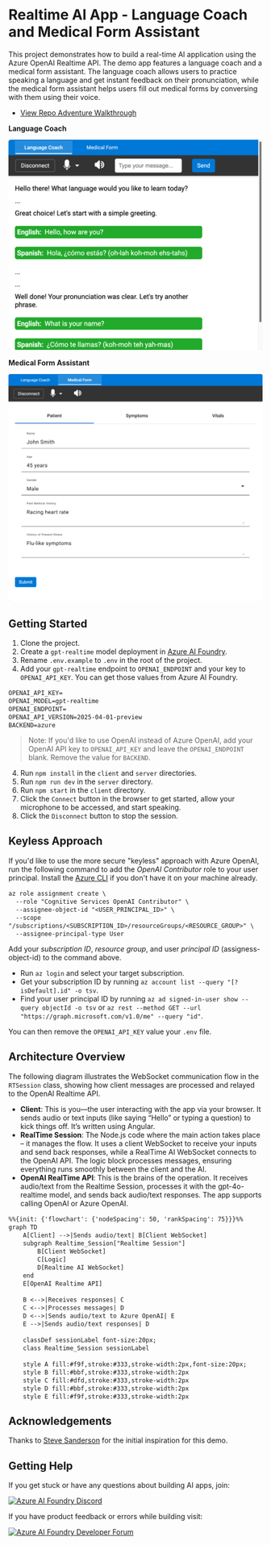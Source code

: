 # Realtime AI App - Language Coach and Medical Form Assistant

This project demonstrates how to build a real-time AI application using the Azure OpenAI Realtime API. The demo app features a language coach and a medical form assistant. The language coach allows users to practice speaking a language and get instant feedback on their pronunciation, while the medical form assistant helps users fill out medical forms by conversing with them using their voice.

- [View Repo Adventure Walkthrough](https://danwahlin.github.io/RealtimeAIApp-JS/)

**Language Coach**

![Language Coach Screenshot](images/language-coach.png)

**Medical Form Assistant**

![Medical Form Assistant Screenshot](images/medical-form.png)

## Getting Started

1. Clone the project.
2. Create a `gpt-realtime` model deployment in [Azure AI Foundry](https://ai.azure.com).
3. Rename `.env.example` to `.env` in the root of the project.
4. Add your `gpt-realtime` endpoint to `OPENAI_ENDPOINT` and your key to `OPENAI_API_KEY`. You can get those values from Azure AI Foundry.

  ```
  OPENAI_API_KEY=
  OPENAI_MODEL=gpt-realtime
  OPENAI_ENDPOINT=
  OPENAI_API_VERSION=2025-04-01-preview
  BACKEND=azure
  ```

> Note: If you'd like to use OpenAI instead of Azure OpenAI, add your OpenAI API key to `OPENAI_API_KEY` and leave the `OPENAI_ENDPOINT` blank. Remove the value for `BACKEND`.

4. Run `npm install` in the `client` and `server` directories.
5. Run `npm run dev` in the `server` directory.
6. Run `npm start` in the `client` directory.
7. Click the `Connect` button in the browser to get started, allow your microphone to be accessed, and start speaking.
8. Click the `Disconnect` button to stop the session.
## Keyless Approach

If you'd like to use the more secure "keyless" approach with Azure OpenAI, run the following command to add the *OpenAI Contributor* role to your user principal. Install the [Azure CLI](https://learn.microsoft.com/en-us/cli/azure/install-azure-cli) if you don't have it on your machine already.

```
az role assignment create \
  --role "Cognitive Services OpenAI Contributor" \
  --assignee-object-id "<USER_PRINCIPAL_ID>" \
  --scope "/subscriptions/<SUBSCRIPTION_ID>/resourceGroups/<RESOURCE_GROUP>" \
  --assignee-principal-type User
```

Add your *subscription ID*, *resource group*, and user *principal ID* (assigness-object-id) to the command above. 
- Run `az login` and select your target subscription.
- Get your subscription ID by running `az account list --query "[?isDefault].id" -o tsv`.
- Find your user principal ID by running `az ad signed-in-user show --query objectId -o tsv` or `az rest --method GET --url "https://graph.microsoft.com/v1.0/me" --query "id"`.

You can then remove the `OPENAI_API_KEY` value your `.env` file.


## Architecture Overview

The following diagram illustrates the WebSocket communication flow in the `RTSession` class, showing how client messages are processed and relayed to the OpenAI Realtime API.

- **Client**: This is you—the user interacting with the app via your browser. It sends audio or text inputs (like saying “Hello” or typing a question) to kick things off. It’s written using Angular.
-  **RealTime Session**: The Node.js code where the main action takes place – it manages the flow. It uses a client WebSocket to receive your inputs and send back responses, while a RealTime AI WebSocket connects to the OpenAI API. The logic block processes messages, ensuring everything runs smoothly between the client and the AI.
-  **OpenAI RealTime API**: This is the brains of the operation. It receives audio/text from the Realtime Session, processes it with the gpt-4o-realtime model, and sends back audio/text responses. The app supports calling OpenAI or Azure OpenAI.

```mermaid
%%{init: {'flowchart': {'nodeSpacing': 50, 'rankSpacing': 75}}}%%
graph TD
    A[Client] -->|Sends audio/text| B[Client WebSocket]
    subgraph Realtime_Session["Realtime Session"]
        B[Client WebSocket]
        C[Logic]
        D[Realtime AI WebSocket]
    end
    E[OpenAI Realtime API]

    B <-->|Receives responses| C
    C <-->|Processes messages| D
    D <-->|Sends audio/text to Azure OpenAI| E
    E -->|Sends audio/text responses| D

    classDef sessionLabel font-size:20px;
    class Realtime_Session sessionLabel

    style A fill:#f9f,stroke:#333,stroke-width:2px,font-size:20px;
    style B fill:#bbf,stroke:#333,stroke-width:2px
    style C fill:#dfd,stroke:#333,stroke-width:2px
    style D fill:#bbf,stroke:#333,stroke-width:2px
    style E fill:#f9f,stroke:#333,stroke-width:2px
```

## Acknowledgements

Thanks to [Steve Sanderson](https://github.com/SteveSandersonMS) for the initial inspiration for this demo.

## Getting Help

If you get stuck or have any questions about building AI apps, join:

[![Azure AI Foundry Discord](https://img.shields.io/badge/Discord-Azure_AI_Foundry_Community_Discord-blue?style=for-the-badge&logo=discord&color=5865f2&logoColor=fff)](https://aka.ms/foundry/discord)

If you have product feedback or errors while building visit:

[![Azure AI Foundry Developer Forum](https://img.shields.io/badge/GitHub-Azure_AI_Foundry_Developer_Forum-blue?style=for-the-badge&logo=github&color=000000&logoColor=fff)](https://aka.ms/foundry/forum)